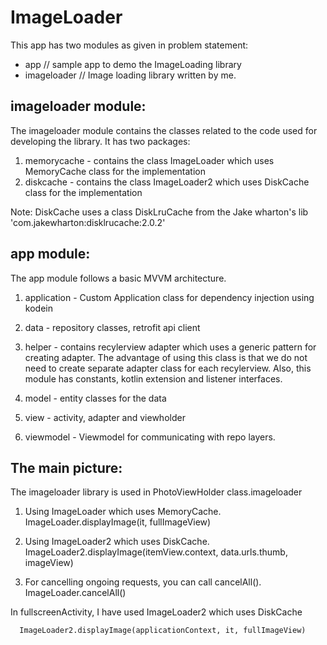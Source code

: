 # ImageLoader

This app has two modules as given in problem statement:
 - app      // sample app to demo the ImageLoading library
 - imageloader // Image loading library written by me.


 ## imageloader module:

 The imageloader module contains the classes related to the code used for developing the library.
 It has two packages:

 1. memorycache - contains the class ImageLoader which uses MemoryCache class for the implementation
 2. diskcache - contains the class ImageLoader2 which uses DiskCache class for the implementation

 Note: DiskCache uses a class DiskLruCache from the Jake wharton's lib 'com.jakewharton:disklrucache:2.0.2'

 ## app module:

 The app module follows a basic MVVM architecture.

 1. application - Custom Application class for dependency injection using kodein

 2. data - repository classes, retrofit api client

 3. helper - contains recylerview adapter which uses a generic pattern for creating adapter. The advantage of
 using this class is that we do not need to create separate adapter class for each recylerview.
 Also, this module has constants, kotlin extension and listener interfaces.

 4. model - entity classes for the data

 5. view - activity, adapter and viewholder

 6. viewmodel - Viewmodel for communicating with repo layers.


## The main picture:

 The imageloader library is used in PhotoViewHolder class.imageloader

1. Using ImageLoader which uses MemoryCache.
      ImageLoader.displayImage(it, fullImageView)


2. Using ImageLoader2 which uses DiskCache.
      ImageLoader2.displayImage(itemView.context, data.urls.thumb, imageView)

3. For cancelling ongoing requests, you can call cancelAll().
      ImageLoader.cancelAll()


 In fullscreenActivity, I have used ImageLoader2 which uses DiskCache

      ImageLoader2.displayImage(applicationContext, it, fullImageView)



